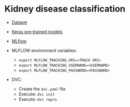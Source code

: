 # Kidney disease classification

- [Dataset](https://www.kaggle.com/datasets/nazmul0087/ct-kidney-dataset-normal-cyst-tumor-and-stone/data)
- [Keras pre-trained models](https://keras.io/api/applications/)
- [MLflow](https://mlflow.org/docs/latest/index.html)

- MLFLOW environment variables:
    - `export MLFLOW_TRACKING_URI=<TRACK URI>`
    - `export MLFLOW_TRACKING_USERNAME=<USERNAME>`
    - `export MLFLOW_TRACKING_PASSWORD=<PASSWORD>`

- DVC:
    - Create the `dvc.yaml` file
    - Execute: `dvc init`
    - Execute: `dvc repro`